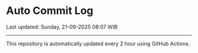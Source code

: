 # Auto Commit Log

Last updated: Sunday, 21-09-2025 08:07 WIB

---

This repository is automatically updated every 2 hour using GitHub Actions.
